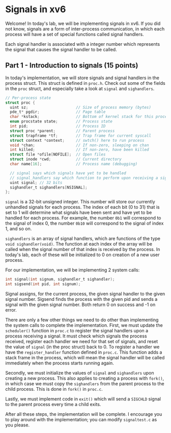 # Signals in xv6

Welcome! In today's lab, we will be implementing signals in xv6.
If you did not know, signals are a form of inter-process communication,
in which each process will have a set of special functions called signal handlers.

Each signal handler is associated with a integer number which represents
the signal that causes the signal handler to be called.

## Part 1 - Introduction to signals (15 points)

In today's implementation, we will store signals and signal handlers
in the process struct. This struct is defined in `proc.h`. Check out some of
the fields in the `proc` struct, and especially take a look at `signal` and
`sighandlers`.

```c
// Per-process state
struct proc {
  uint sz;                     // Size of process memory (bytes)
  pde_t* pgdir;                // Page table
  char *kstack;                // Bottom of kernel stack for this process
  enum procstate state;        // Process state
  int pid;                     // Process ID
  struct proc *parent;         // Parent process
  struct trapframe *tf;        // Trap frame for current syscall
  struct context *context;     // swtch() here to run process
  void *chan;                  // If non-zero, sleeping on chan
  int killed;                  // If non-zero, have been killed
  struct file *ofile[NOFILE];  // Open files
  struct inode *cwd;           // Current directory
  char name[16];               // Process name (debugging)

  // signal says which signals have yet to be handled
  // signal_handlers say which function to perform upon receiving a signal
  uint signal; // 32 bits
  sighandler_t sighandlers[NSIGNAL];
};
```

`signal` is a 32-bit unsigned integer.
This number will store our currently unhandled signals for each process.
The index of each bit (0 to 31) that is set to 1 will determine what signals
have been sent and have yet to be handled for each process. For example,
the number `0b1` will correspond to the signal of index 0, the number `0b10` will
correspond to the signal of index 1, and so on.

`sighandlers` is an array of signal handlers, which are functions of the type `void sighandler(void)`. 
The function at each index of the array will be called when the signal number of that index is received by the process.
In today's lab, each of these will be initialized to 0 on creation of a new user process.

For our implementation, we will be implementing 2 system calls:
```c
int signal(int signum, sighandler_t sighandler);
int sigsend(int pid, int signum);
```
Signal assigns, for the current process, the given signal handler to the given signal number.
Sigsend finds the process with the given pid and sends a signal with the given signal number.
Both return 0 on success and -1 on error.

There are only a few other things we need to do other than implementing the system calls to complete the implementation.
First, we must update the `scheduler()` function in `proc.c` to register the signal handlers upon a process receiving a signal.
It must check which signals the process received, register each handler we need for that set of signals, and reset the value
of `signal` (in the proc struct) back to 0. To register a handler we have the `register_handler` function defined in `proc.c`. This function adds a stack frame in the process, which will mean the signal handler will be called immediately when the process starts running again.

Secondly, we must initialize the values of `signal` and `sighandlers` upon creating a new process. This also applies to creating a process with `fork()`, in which case we must copy the `sighandlers` from the parent process to the child process. This is done in `fork()` in `proc.c`.

Lastly, we must implement code in `exit()` which will send a `SIGCHLD` signal to the parent process every time a child exits.

After all these steps, the implementation will be complete. I encourage you to play around with the implementation; you can modify `signaltest.c` as you please.